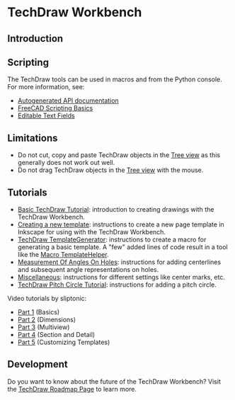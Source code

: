 # TechDraw Workbench

## Introduction

## Scripting

The TechDraw tools can be used in macros and from the Python console. For more information, see:
- [Autogenerated API documentation](https://freecad.github.io/SourceDoc/)
- [FreeCAD Scripting Basics](docs\python-scripting\python-in-freecad.md)
- [Editable Text Fields](https://wiki.freecad.org/TechDraw_PageDefault#Editable_text_fields)

## Limitations

- Do not cut, copy and paste TechDraw objects in the [Tree view](https://wiki.freecad.org/Tree_view) as this generally does not work out well.
- Do not drag TechDraw objects in the [Tree view](https://wiki.freecad.org/Tree_view) with the mouse.

## Tutorials

- [Basic TechDraw Tutorial](https://wiki.freecad.org/Basic_TechDraw_Tutorial): introduction to creating drawings with the TechDraw Workbench.
- [Creating a new template](https://wiki.freecad.org/TechDraw_TemplateHowTo): instructions to create a new page template in Inkscape for using with the TechDraw Workbench.
- [TechDraw TemplateGenerator](https://wiki.freecad.org/TechDraw_TemplateGenerator): instructions to create a macro for generating a basic template.
A "few" added lines of code result in a tool like the [Macro TemplateHelper](https://wiki.freecad.org/Macro_TemplateHelper).
- [Measurement Of Angles On Holes](https://wiki.freecad.org/Measurement_Of_Angles_On_Holes): instructions for adding centerlines and subsequent angle representations on holes.
- [Miscellaneous](https://wiki.freecad.org/TechDraw_HowTo_Page): instructions for different settings like center marks, etc.
- [TechDraw Pitch Circle Tutorial](https://wiki.freecad.org/TechDraw_Pitch_Circle_Tutorial): instructions for adding a pitch circle.

Video tutorials by sliptonic:
  - [Part 1](https://www.youtube.com/watch?v=7LbOmSGW9F0) (Basics)
  - [Part 2](https://www.youtube.com/watch?v=z3w84RfvqaE) (Dimensions)
  - [Part 3](https://www.youtube.com/watch?v=uNjXg-m38aI) (Multiview)
  - [Part 4](https://www.youtube.com/watch?v=3zSdeFV6I5o) (Section and Detail)
  - [Part 5](https://www.youtube.com/watch?v=kcmdJ7xa7gg) (Customizing Templates)

## Development

Do you want to know about the future of the TechDraw Workbench? Visit the [TechDraw Roadmap Page](https://wiki.freecad.org/TechDraw_Roadmap) to learn more.

